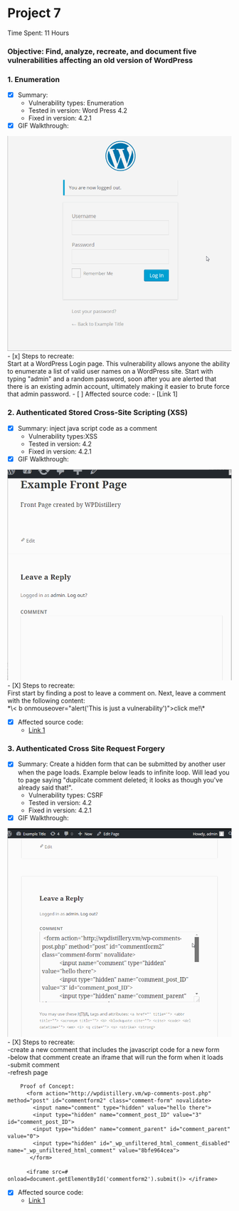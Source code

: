 # Project 7
Time Spent: 11 Hours

### Objective: Find, analyze, recreate, and document **five vulnerabilities** affecting an old version of WordPress


### 1. Enumeration
  - [x] Summary: 
    - Vulnerability types: Enumeration
    - Tested in version: Word Press 4.2
    - Fixed in version: 4.2.1
  - [x] GIF Walkthrough: 
<img src='WordPress Username Enumeration.gif' title='WordPress Username Enumeration' width='' alt='' />
  - [x] Steps to recreate: <br /> Start at a WordPress Login page. This vulnerability allows anyone the ability to enumerate a list of valid user names on a WordPress site. Start with typing "admin" and a random password, soon after you are alerted that there is an existing admin account, ultimately making it easier to brute force that admin password. 
  - [ ] Affected source code:
    - [Link 1]
    
    
### 2. Authenticated Stored Cross-Site Scripting (XSS)
  - [X] Summary: inject java script code as a comment 
    - Vulnerability types:XSS
    - Tested in version: 4.2
    - Fixed in version: 4.2.1
  - [X] GIF Walkthrough: 
<img src='XSS Exploit.gif' title='XSS Exploit' width='' alt='' />
  - [X] Steps to recreate: <br />
         First start by finding a post to leave a comment on. Next, leave a comment with the following content:<br />
         *\< b onmouseover="alert('This is just a vulnerability')">click me!\</b>*
         
  - [X] Affected source code:
    - [Link 1](https://github.com/WordPress/WordPress/blob/4.2-branch/wp-comments-post.php)
    
### 3. Authenticated Cross Site Request Forgery
  - [X] Summary: Create a hidden form that can be submitted by another user when the page loads. Example below leads to infinite loop. Will lead you to page saying "dupilcate comment deleted; it looks as though you've already said that!".
    - Vulnerability types: CSRF
    - Tested in version: 4.2
    - Fixed in version: 4.2.1
  - [X] GIF Walkthrough: 
<img src='CSRF Exploit.gif' title='XSS Exploit' width='' alt='' />
  - [X] Steps to recreate: <br />
        -create a new comment that includes the javascript code for a new form <br />
        -below that comment create an iframe that will run the form when it loads <br />
        -submit comment <br />
        -refresh page <br /> 
        
        Proof of Concept:
          <form action="http://wpdistillery.vm/wp-comments-post.php" method="post" id="commentform2" class="comment-form" novalidate>
            <input name="comment" type="hidden" value="hello there">
            <input type="hidden" name="comment_post_ID" value="3" id="comment_post_ID">
            <input type="hidden" name="comment_parent" id="comment_parent" value="0">
            <input type="hidden" id="_wp_unfiltered_html_comment_disabled" name="_wp_unfiltered_html_comment" value="8bfe964cea">
           </form>

          <iframe src=# onload=document.getElementById('commentform2').submit()> </iframe>
          
         
  - [X] Affected source code:
    - [Link 1](https://github.com/WordPress/WordPress/blob/4.2-branch/wp-comments-post.php)
    

